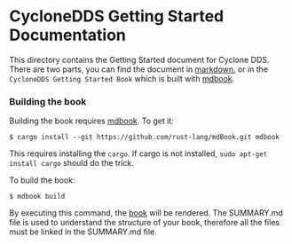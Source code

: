 # CycloneDDS Getting Started Documentation

This directory contains the Getting Started document for Cyclone DDS. There are two parts, you can find the document in [markdown](./CycloneGettingStarted.md), or in the `CycloneDDS Getting Started Book` which is built with [mdbook](https://github.com/rust-lang/mdBook).

### Building the book

Building the book requires [mdbook](https://github.com/rust-lang/mdBook). To get it:

```
$ cargo install --git https://github.com/rust-lang/mdBook.git mdbook
```

This requires installing the `cargo`. If cargo is not installed, `sudo apt-get install cargo` should do the trick.

To build the book:

```
$ mdbook build
```

By executing this command, the [book](book/index.html) will be rendered. The SUMMARY.md file is used to understand the structure of your book, therefore all the files must be linked in the SUMMARY.md file.
